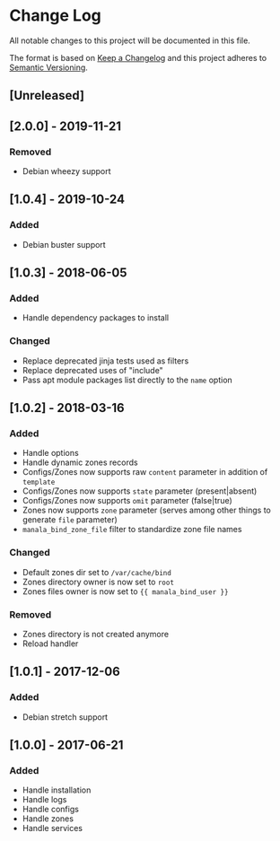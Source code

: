 # Change Log
All notable changes to this project will be documented in this file.

The format is based on [Keep a Changelog](http://keepachangelog.com/)
and this project adheres to [Semantic Versioning](http://semver.org/).

## [Unreleased]

## [2.0.0] - 2019-11-21
### Removed
- Debian wheezy support

## [1.0.4] - 2019-10-24
### Added
- Debian buster support

## [1.0.3] - 2018-06-05
### Added
- Handle dependency packages to install

### Changed
- Replace deprecated jinja tests used as filters
- Replace deprecated uses of "include"
- Pass apt module packages list directly to the `name` option

## [1.0.2] - 2018-03-16
### Added
- Handle options
- Handle dynamic zones records
- Configs/Zones now supports raw `content` parameter in addition of `template`
- Configs/Zones now supports `state` parameter (present|absent)
- Configs/Zones now supports `omit` parameter (false|true)
- Zones now supports `zone` parameter (serves among other things to generate `file` parameter)
- `manala_bind_zone_file` filter to standardize zone file names

### Changed
- Default zones dir set to `/var/cache/bind`
- Zones directory owner is now set to `root`
- Zones files owner is now set to `{{ manala_bind_user }}`

### Removed
- Zones directory is not created anymore
- Reload handler

## [1.0.1] - 2017-12-06
### Added
- Debian stretch support

## [1.0.0] - 2017-06-21
### Added
- Handle installation
- Handle logs
- Handle configs
- Handle zones
- Handle services
